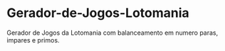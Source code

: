 # Gerador-de-Jogos-Lotomania
Gerador de Jogos da Lotomania com balanceamento em numero paras, impares e primos.
